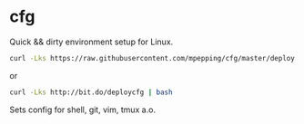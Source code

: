 # cfg

Quick && dirty environment setup for Linux.

```bash
curl -Lks https://raw.githubusercontent.com/mpepping/cfg/master/deploy.sh | bash
```

or

```bash
curl -Lks http://bit.do/deploycfg | bash
```

Sets config for shell, git, vim, tmux a.o.

